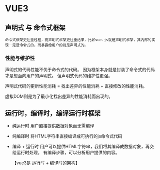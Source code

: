 # VUE3

## 声明式 与 命令式框架

    命令式框架更注重过程，而声明式框架更注重结果，比如vue.js就是声明式框架，其内部的实现一定是命令式的，而暴露给用户的则是声明式的。

### 性能与维护性

  声明式的代码性能不优于命令式的代码。
  因为框架本身就是封装了命令式的代码才是想面向用户的声明式。
  但声明式代码的维护性更强。

  声明式代码的更新性能消耗 = 找出差异的性能消耗 + 直接修改的性能消耗。

  虚拟DOM则是为了最小化找出差异的性能消耗而出现的。

## 运行时，编译时，编译运行时框架

- 纯运行时
  用户直接提供数据对象而无需编译

- 纯编译时
  将HTML字符串直接编译成可执行的js命令式代码

- 编译 + 运行时
  用户可以提供HTML字符串，我们将其编译成数据对象，再交给运行时处理。
  有编译步骤，可以分析用户提供的内容。

  【vue3是 运行时 + 编译时的架构】

